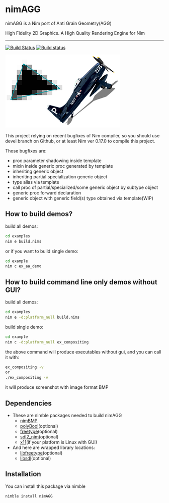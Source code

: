 # nimAGG
nimAGG is a Nim port of Anti Grain Geometry(AGG)

High Fidelity 2D Graphics. A High Quality Rendering Engine for Nim

---

[![Build Status][badge-nimagg-travisci]][nimagg-travisci]
[![Build status][badge-nimagg-appveyor]][nimagg-appveyor]

![Screenshot](screenshot.png)

This project relying on recent bugfixes of Nim compiler, so you should use devel
branch on Github, or at least Nim ver 0.17.0 to compile this project.

Those bugfixes are:
  - proc parameter shadowing inside template
  - mixin inside generic proc generated by template
  - inheriting generic object
  - inheriting partial specialization generic object
  - type alias via template
  - call proc of partial/specialized/some generic object by subtype object
  - generic proc forward declaration
  - generic object with generic field(s) type obtained via template(WIP)

  
## How to build demos?

build all demos:

```bash
cd examples
nim e build.nims
```

or if you want to build single demo:

```bash
cd example
nim c ex_aa_demo
```

## How to build command line only demos without GUI?

build all demos:

```bash
cd examples
nim e -d:platform_null build.nims
```

build single demo:

```bash
cd example
nim c -d:platform_null ex_compositing
```

the above command will produce executables without gui, and you can call it with:

```bash
ex_compositing -v
or
./ex_compositing -v
```

it will produce screenshot with image format BMP

## Dependencies
  * These are nimble packages needed to build nimAGG
    * [nimBMP](https://github.com/jangko/nimBMP)
    * [polyBool](https://github.com/jangko/polyBool)(optional)
    * [freetype](https://github.com/jangko/freetype)(optional)
    * [sdl2_nim](https://github.com/Vladar4/sdl2_nim)(optional)
    * [x11](https://github.com/nim-lang/x11)(if your platform is Linux with GUI)
  * And here are wrapped library locations:
    * [libfreetype](https://www.freetype.org)(optional)
    * [libsdl](https://www.libsdl.org)(optional)

## Installation
You can install this package via nimble
```text
nimble install nimAGG
```

[nimagg-travisci]: https://travis-ci.org/jangko/nimAGG
[nimagg-appveyor]: https://ci.appveyor.com/project/jangko/nimagg
[badge-nimagg-travisci]: https://travis-ci.org/jangko/nimAGG.svg?branch=master
[badge-nimagg-appveyor]: https://ci.appveyor.com/api/projects/status/github/jangko/nimAGG?svg=true
